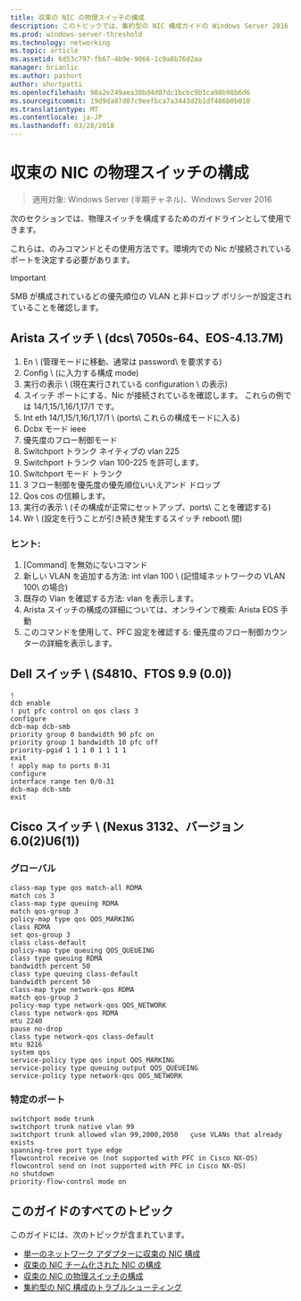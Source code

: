 ```yaml
---
title: 収束の NIC の物理スイッチの構成
description: このトピックでは、集約型の NIC 構成ガイドの Windows Server 2016 の一部です。
ms.prod: windows-server-threshold
ms.technology: networking
ms.topic: article
ms.assetid: 6d53c797-fb67-4b9e-9066-1c9a8b76d2aa
manager: brianlic
ms.author: pashort
author: shortpatti
ms.openlocfilehash: 98a2e249aea38bd4d07dc1bcbc9b1ca98b98b6d6
ms.sourcegitcommit: 19d9da87d87c9eefbca7a3443d2b1df486b0b010
ms.translationtype: MT
ms.contentlocale: ja-JP
ms.lasthandoff: 03/28/2018
---
```

# <a name="physical-switch-configuration-for-converged-nic"></a>収束の NIC の物理スイッチの構成

>適用対象: Windows Server (半期チャネル)、Windows Server 2016

次のセクションでは、物理スイッチを構成するためのガイドラインとして使用できます。

これらは、のみコマンドとその使用方法です。環境内での Nic が接続されているポートを決定する必要があります。 

>[!IMPORTANT]
>SMB が構成されているどの優先順位の VLAN と非ドロップ ポリシーが設定されていることを確認します。

## <a name="arista-switch-dcs-7050s-64-eos-4137m"></a>Arista スイッチ \ (dcs\ 7050s\-64、EOS\-4.13.7M\)

1.  En \ (管理モードに移動、通常は password\ を要求する)
2.  Config \ (に入力する構成 mode\)
3.  実行の表示 \ (現在実行されている configuration \ の表示)
4.  スイッチ ポートにする、Nic が接続されているを確認します。 これらの例では 14/1,15/1,16/1,17/1 です。
5.  Int eth 14/1,15/1,16/1,17/1 \ (ports\ これらの構成モードに入る)
6.  Dcbx モード ieee
7.  優先度のフロー制御モード
8.  Switchport トランク ネイティブの vlan 225
9.  Switchport トランク vlan 100-225 を許可します。
10. Switchport モード トランク
11. 3 フロー制御を優先度の優先順位いいえアンド ドロップ
12. Qos cos の信頼します。
13. 実行の表示 \ (その構成が正常にセットアップ、ports\ ことを確認する)
14. Wr \ (設定を行うことが引き続き発生するスイッチ reboot\ 間)

### <a name="tips"></a>ヒント:
1.  [Command] を無効にないコマンド
2.  新しい VLAN を追加する方法: int vlan 100 \ (記憶域ネットワークの VLAN 100\ の場合)
3.  既存の Vlan を確認する方法: vlan を表示します。
4.  Arista スイッチの構成の詳細については、オンラインで検索: Arista EOS 手動
5.  このコマンドを使用して、PFC 設定を確認する: 優先度のフロー制御カウンターの詳細を表示します。

## <a name="dell-switch-s4810-ftos-99-00"></a>Dell スイッチ \ (S4810、FTOS 9.9 \(0.0\)\)

    
    !
    dcb enable
    ! put pfc control on qos class 3
    configure
    dcb-map dcb-smb
    priority group 0 bandwidth 90 pfc on
    priority group 1 bandwidth 10 pfc off
    priority-pgid 1 1 1 0 1 1 1 1
    exit
    ! apply map to ports 0-31
    configure
    interface range ten 0/0-31
    dcb-map dcb-smb
    exit
    

## <a name="cisco-switch-nexus-3132-version-602u61"></a>Cisco スイッチ \ (Nexus 3132、バージョン 6.0\(2\)U6\(1\)\)

### <a name="global"></a>グローバル
    
    class-map type qos match-all RDMA
    match cos 3
    class-map type queuing RDMA
    match qos-group 3
    policy-map type qos QOS_MARKING
    class RDMA
    set qos-group 3
    class class-default
    policy-map type queuing QOS_QUEUEING
    class type queuing RDMA
    bandwidth percent 50
    class type queuing class-default
    bandwidth percent 50
    class-map type network-qos RDMA
    match qos-group 3
    policy-map type network-qos QOS_NETWORK
    class type network-qos RDMA
    mtu 2240
    pause no-drop
    class type network-qos class-default
    mtu 9216
    system qos
    service-policy type qos input QOS_MARKING
    service-policy type queuing output QOS_QUEUEING
    service-policy type network-qos QOS_NETWORK
    

### <a name="port-specific"></a>特定のポート

    
    switchport mode trunk
    switchport trunk native vlan 99
    switchport trunk allowed vlan 99,2000,2050   çuse VLANs that already exists
    spanning-tree port type edge
    flowcontrol receive on (not supported with PFC in Cisco NX-OS)
    flowcontrol send on (not supported with PFC in Cisco NX-OS)
    no shutdown
    priority-flow-control mode on
    

## <a name="all-topics-in-this-guide"></a>このガイドのすべてのトピック

このガイドには、次のトピックが含まれています。

- [単一のネットワーク アダプターに収束の NIC 構成](cnic-single.md)
- [収束の NIC チーム化された NIC の構成](cnic-datacenter.md)
- [収束の NIC の物理スイッチの構成](cnic-app-switch-config.md)
- [集約型の NIC 構成のトラブルシューティング](cnic-app-troubleshoot.md)
